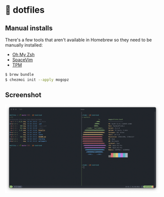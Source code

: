 # 🤖 dotfiles

## Manual installs

There's a few tools that aren't available in Homebrew so they need to be manually installed:

- [Oh My Zsh](https://github.com/ohmyzsh/ohmyzsh)
- [SpaceVim](https://github.com/SpaceVim/SpaceVim)
- [TPM](https://github.com/tmux-plugins/tpm)

```bash
$ brew bundle
$ chezmoi init --apply mogopz
```

## Screenshot

![Terminal screenshot](img/terminal.png)
